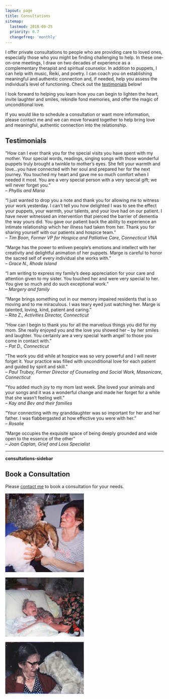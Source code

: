 ```yaml
---
layout: page
title: Consultations
sitemap:
  lastmod: 2018-09-25
  priority: 0.7
  changefreq: 'monthly'
---
```

I offer private consultations to people who are providing care to loved ones, especially those who you might be finding challenging to help. In these one-on-one meetings, I draw on two decades of experience as a complementary therapist and spiritual counselor. In addition to puppets, I can help with music, Reiki, and poetry. I can coach you on establishing meaningful and authentic connection and, if needed, help you assess the individual’s level of functioning. Check out the [testimonials](#testimonials) below!

I look forward to helping you learn how you can begin to lighten the heart, invite laughter and smiles, rekindle fond memories, and offer the magic of unconditional love.

If you would like to schedule a consultation or want more information, please contact me and we can move forward together to help bring love and meaningful, authentic connection into the relationship.

<a name="testimonials"></a>Testimonials
------------

“How can I ever thank you for the special visits you have spent with my mother. Your special words, readings, singing songs with those wonderful puppets truly brought a twinkle to mother’s eyes. She felt your warmth and love…you have connected with her soul and prepared her for the next journey. You touched my heart and gave me so much comfort when I needed it most. You are a very special person with a very special gift; we will never forget you.”
<br/>*– Phyllis and Maria*

“I just wanted to drop you a note and thank you for allowing me to witness your work yesterday. I can’t tell you how delighted I was to see the effect your puppets, your warmth, your talents, and your love had on our patient. I have never witnessed an intervention that pierced the barrier of dementia the way yours did. You gave our patient back the ability to experience an intimate relationship which her illness had taken from her. Thank you for sharing yourself with our patients and hospice team.”
<br/>*– Tim Boon, Former VP for Hospice and Palliative Care, Connecticut VNA*

“Marge has the power to enliven people’s emotions and intellect with her creativity and delightful animation of her puppets. Marge is careful to honor the sacred self of every individual she works with.”
<br/>*– Grace N., Rhode Island*

“I am writing to express my family’s deep appreciation for your care and attention given to my sister. You touched her and were very special to her. You give so much and do such exceptional work.”
<br/>*– Margery and family*

“Marge brings something out in our memory impaired residents that is so moving and to me miraculous. I was teary eyed just watching her. Marge is talented, loving, kind, patient and caring.”
<br/>*– Rita Z., Activities Director, Connecticut*

“How can I begin to thank you for all the marvelous things you did for my mom. She really enjoyed you and the love you showed her – by her smiles and laughter. You certainly are a very special ‘earth angel’ to those you come in contact with.”
<br/>*– Pat D., Connecticut*

“The work you did while at hospice was so very powerful and I will never forget it. Your practice was filled with unconditional love for each patient and guided by spirit and skill.”
<br/>*– Paul Trubey, Former Director of Counseling and Social Work, Masonicare, Connecticut*

“You added much joy to my mom last week. She loved your animals and your songs and it was a wonderful change and made her forget for a while that she wasn’t feeling well.”
<br/>*– Kay and Bev and their families*

“Your connecting with my granddaughter was so important for her and her father. I was flabbergasted at how effective you were with her.”
<br/>*– Rosalie*

“Marge occupies the exquisite space of being deeply grounded and wide open to the essence of the other”
<br/>*– Joan Caplan, Grief and Loss Specialist*

---

**consultations-sidebar**

Book a Consultation
-------------------

Please [contact me](/contact) to book a consultation for your needs.

![Marge Schneider helping a client with a rabbit puppet](/assets/RabbitPuppet.jpg)

![Marge Schneider helping a client with a kitten puppet](/assets/KittenPuppet.jpg)

![A client interacts with a bear puppet](/assets/BearPuppet.jpg)